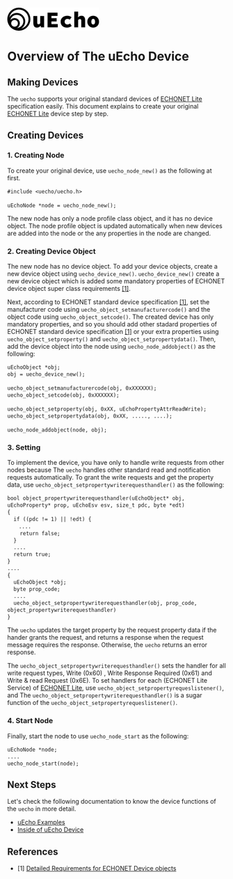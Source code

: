 ![logo](img/logo.png)

# Overview of The uEcho Device

## Making Devices

The `uecho` supports your original standard devices of [ECHONET Lite][enet] specification easily. This document explains to create your original  [ECHONET Lite][enet] device step by step.

## Creating Devices

### 1. Creating Node

To create your original device, use `uecho_node_new()` as the following at first.

```
#include <uecho/uecho.h>

uEchoNode *node = uecho_node_new();
```

The new node has only a node profile class object, and it has no device object. The node profile object is updated automatically when new devices are added into the node or the any properties in the node are changed.

### 2. Creating Device Object

The new node has no device object. To add your device objects, create a new device object using `uecho_device_new()`.  `uecho_device_new()` create a new device object which is added some mandatory properties of ECHONET device object super class requirements [\[1\]][enet-spec].

Next, according to ECHONET standard device specification [\[1\]][enet-spec], set the manufacturer code using `uecho_object_setmanufacturercode()` and the object code using `uecho_object_setcode()`.
The created device has only mandatory properties, and so you should add other stadard properties of ECHONET standard device specification [\[1\]][enet-spec] or your extra properties using `uecho_object_setproperty()` and `uecho_object_setpropertydata()`.
Then, add the device object into the node using `uecho_node_addobject()` as the following:

```
uEchoObject *obj;
obj = uecho_device_new();

uecho_object_setmanufacturercode(obj, 0xXXXXXX);
uecho_object_setcode(obj, 0xXXXXXX);

uecho_object_setproperty(obj, 0xXX, uEchoPropertyAttrReadWrite);
uecho_object_setpropertydata(obj, 0xXX, ....., ....);

uecho_node_addobject(node, obj);
```

### 3. Setting 

To implement the device, you have only to handle write requests from other nodes because The `uecho` handles other standard read and notification requests automatically. To grant the write requests and get the property data, use `uecho_object_setpropertywriterequesthandler()` as the following:

```
bool object_propertywriterequesthandler(uEchoObject* obj, uEchoProperty* prop, uEchoEsv esv, size_t pdc, byte *edt)
{
  if ((pdc != 1) || !edt) {
　  ....
    return false;
  }
  ....
  return true;
}
....
{
  uEchoObject *obj;
  byte prop_code;
  ....
  uecho_object_setpropertywriterequesthandler(obj, prop_code, object_propertywriterequesthandler)  
}
```

The `uecho` updates the target property by the request property data if the hander grants the request, and returns a response when the request message requires the response. Otherwise, the `uecho` returns an error response.

The `uecho_object_setpropertywriterequesthandler()` sets the handler for all write request types, Write (0x60) , Write Response Required (0x61) and Write & read Request (0x6E). To set handlers for each (ECHONET Lite Service) of [ECHONET Lite][enet], use `uecho_object_setpropertyrequeslistener()`, and The `uecho_object_setpropertywriterequesthandler()` is a sugar function of the `uecho_object_setpropertyrequeslistener()`.

### 4. Start Node

Finally, start the node to use `uecho_node_start` as the following:

```
uEchoNode *node;
....
uecho_node_start(node);
```

## Next Steps

Let's check the following documentation to know the device functions of the `uecho` in more detail.

- [uEcho Examples](./examples.md)
- [Inside of uEcho Device](./device_inside.md)

## References

- \[1\] [Detailed Requirements for ECHONET Device objects][enet-spec]

[enet]:http://echonet.jp/english/
[enet-spec]:http://www.echonet.gr.jp/english/spec/index.htm
